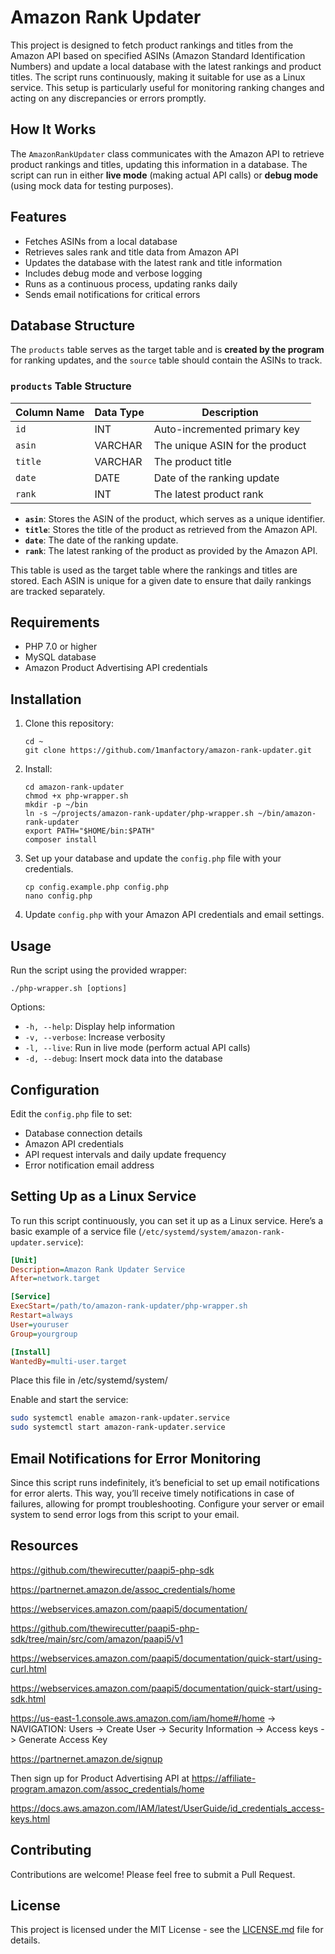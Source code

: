 # Amazon Rank Updater

This project is designed to fetch product rankings and titles from the Amazon API based on specified ASINs (Amazon Standard Identification Numbers) and update a local database with the latest rankings and product titles. The script runs continuously, making it suitable for use as a Linux service. This setup is particularly useful for monitoring ranking changes and acting on any discrepancies or errors promptly.

## How It Works

The `AmazonRankUpdater` class communicates with the Amazon API to retrieve product rankings and titles, updating this information in a database. The script can run in either **live mode** (making actual API calls) or **debug mode** (using mock data for testing purposes).

## Features

- Fetches ASINs from a local database
- Retrieves sales rank and title data from Amazon API
- Updates the database with the latest rank and title information
- Includes debug mode and verbose logging
- Runs as a continuous process, updating ranks daily
- Sends email notifications for critical errors

## Database Structure

The `products` table serves as the target table and is **created by the program** for ranking updates, and the `source` table should contain the ASINs to track.

### `products` Table Structure

| Column Name | Data Type | Description                         |
|-------------|-----------|-------------------------------------|
| `id`        | INT       | Auto-incremented primary key       |
| `asin`      | VARCHAR   | The unique ASIN for the product    |
| `title`     | VARCHAR   | The product title                  |
| `date`      | DATE      | Date of the ranking update         |
| `rank`      | INT       | The latest product rank            |

- **`asin`**: Stores the ASIN of the product, which serves as a unique identifier.
- **`title`**: Stores the title of the product as retrieved from the Amazon API.
- **`date`**: The date of the ranking update.
- **`rank`**: The latest ranking of the product as provided by the Amazon API.

This table is used as the target table where the rankings and titles are stored. Each ASIN is unique for a given date to ensure that daily rankings are tracked separately.

## Requirements

- PHP 7.0 or higher
- MySQL database
- Amazon Product Advertising API credentials

## Installation

1. Clone this repository:
   ```
   cd ~
   git clone https://github.com/1manfactory/amazon-rank-updater.git
   ```

2. Install:
   ```
   cd amazon-rank-updater
   chmod +x php-wrapper.sh
   mkdir -p ~/bin
   ln -s ~/projects/amazon-rank-updater/php-wrapper.sh ~/bin/amazon-rank-updater
   export PATH="$HOME/bin:$PATH"
   composer install
   ```

3. Set up your database and update the `config.php` file with your credentials.
   ```
   cp config.example.php config.php
   nano config.php
   ```

4. Update `config.php` with your Amazon API credentials and email settings.

## Usage

Run the script using the provided wrapper:

```
./php-wrapper.sh [options]
```

Options:
- `-h, --help`: Display help information
- `-v, --verbose`: Increase verbosity
- `-l, --live`: Run in live mode (perform actual API calls)
- `-d, --debug`: Insert mock data into the database

## Configuration

Edit the `config.php` file to set:
- Database connection details
- Amazon API credentials
- API request intervals and daily update frequency
- Error notification email address

## Setting Up as a Linux Service

To run this script continuously, you can set it up as a Linux service. Here’s a basic example of a service file (`/etc/systemd/system/amazon-rank-updater.service`):

```ini
[Unit]
Description=Amazon Rank Updater Service
After=network.target

[Service]
ExecStart=/path/to/amazon-rank-updater/php-wrapper.sh 
Restart=always
User=youruser
Group=yourgroup

[Install]
WantedBy=multi-user.target
```

Place this file in /etc/systemd/system/

Enable and start the service:

```bash
sudo systemctl enable amazon-rank-updater.service
sudo systemctl start amazon-rank-updater.service
```

## Email Notifications for Error Monitoring

Since this script runs indefinitely, it’s beneficial to set up email notifications for error alerts. This way, you’ll receive timely notifications in case of failures, allowing for prompt troubleshooting. Configure your server or email system to send error logs from this script to your email.

## Resources

https://github.com/thewirecutter/paapi5-php-sdk

https://partnernet.amazon.de/assoc_credentials/home

https://webservices.amazon.com/paapi5/documentation/

https://github.com/thewirecutter/paapi5-php-sdk/tree/main/src/com/amazon/paapi5/v1

https://webservices.amazon.com/paapi5/documentation/quick-start/using-curl.html

https://webservices.amazon.com/paapi5/documentation/quick-start/using-sdk.html

https://us-east-1.console.aws.amazon.com/iam/home#/home -> NAVIGATION: Users -> Create User -> Security Information -> Access keys -> Generate Access Key

https://partnernet.amazon.de/signup

Then sign up for Product Advertising API at https://affiliate-program.amazon.com/assoc_credentials/home

https://docs.aws.amazon.com/IAM/latest/UserGuide/id_credentials_access-keys.html

## Contributing

Contributions are welcome! Please feel free to submit a Pull Request.

## License

This project is licensed under the MIT License - see the [LICENSE.md](LICENSE.md) file for details.

